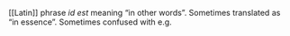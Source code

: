 [[Latin]] phrase *id est* meaning “in other words”. Sometimes translated as “in essence”. Sometimes confused with e.g.